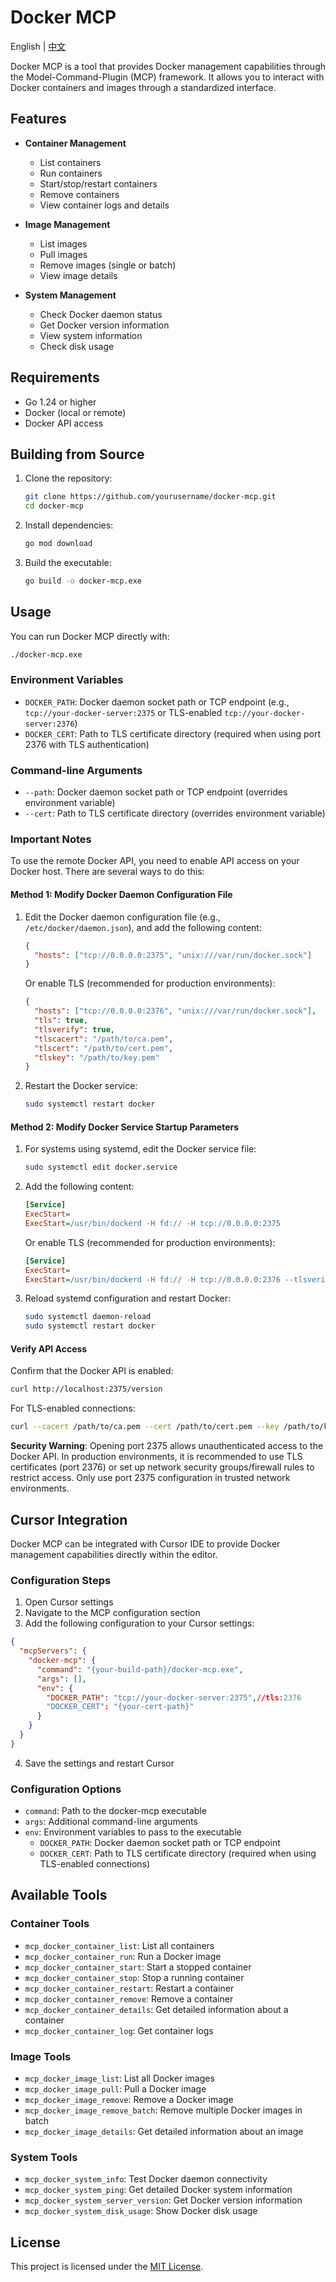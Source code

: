 # Docker MCP

English | [中文](README.md)

Docker MCP is a tool that provides Docker management capabilities through the Model-Command-Plugin (MCP) framework. It allows you to interact with Docker containers and images through a standardized interface.

## Features

- **Container Management**
  - List containers
  - Run containers
  - Start/stop/restart containers
  - Remove containers
  - View container logs and details

- **Image Management**
  - List images
  - Pull images
  - Remove images (single or batch)
  - View image details

- **System Management**
  - Check Docker daemon status
  - Get Docker version information
  - View system information
  - Check disk usage

## Requirements

- Go 1.24 or higher
- Docker (local or remote)
- Docker API access

## Building from Source

1. Clone the repository:
   ```bash
   git clone https://github.com/yourusername/docker-mcp.git
   cd docker-mcp
   ```

2. Install dependencies:
   ```bash
   go mod download
   ```

3. Build the executable:
   ```bash
   go build -o docker-mcp.exe
   ```

## Usage

You can run Docker MCP directly with:

```bash
./docker-mcp.exe
```

### Environment Variables

- `DOCKER_PATH`: Docker daemon socket path or TCP endpoint (e.g., `tcp://your-docker-server:2375` or TLS-enabled `tcp://your-docker-server:2376`)
- `DOCKER_CERT`: Path to TLS certificate directory (required when using port 2376 with TLS authentication)

### Command-line Arguments

- `--path`: Docker daemon socket path or TCP endpoint (overrides environment variable)
- `--cert`: Path to TLS certificate directory (overrides environment variable)

### Important Notes

To use the remote Docker API, you need to enable API access on your Docker host. There are several ways to do this:

#### Method 1: Modify Docker Daemon Configuration File

1. Edit the Docker daemon configuration file (e.g., `/etc/docker/daemon.json`), and add the following content:
   ```json
   {
     "hosts": ["tcp://0.0.0.0:2375", "unix:///var/run/docker.sock"]
   }
   ```

   Or enable TLS (recommended for production environments):
   ```json
   {
     "hosts": ["tcp://0.0.0.0:2376", "unix:///var/run/docker.sock"],
     "tls": true,
     "tlsverify": true,
     "tlscacert": "/path/to/ca.pem",
     "tlscert": "/path/to/cert.pem",
     "tlskey": "/path/to/key.pem"
   }
   ```

2. Restart the Docker service:
   ```bash
   sudo systemctl restart docker
   ```

#### Method 2: Modify Docker Service Startup Parameters

1. For systems using systemd, edit the Docker service file:
   ```bash
   sudo systemctl edit docker.service
   ```

2. Add the following content:
   ```ini
   [Service]
   ExecStart=
   ExecStart=/usr/bin/dockerd -H fd:// -H tcp://0.0.0.0:2375
   ```
   
   Or enable TLS (recommended for production environments):
   ```ini
   [Service]
   ExecStart=
   ExecStart=/usr/bin/dockerd -H fd:// -H tcp://0.0.0.0:2376 --tlsverify --tlscacert=/path/to/ca.pem --tlscert=/path/to/cert.pem --tlskey=/path/to/key.pem
   ```

3. Reload systemd configuration and restart Docker:
   ```bash
   sudo systemctl daemon-reload
   sudo systemctl restart docker
   ```

#### Verify API Access

Confirm that the Docker API is enabled:
```bash
curl http://localhost:2375/version
```

For TLS-enabled connections:
```bash
curl --cacert /path/to/ca.pem --cert /path/to/cert.pem --key /path/to/key.pem https://localhost:2376/version
```

**Security Warning**: Opening port 2375 allows unauthenticated access to the Docker API. In production environments, it is recommended to use TLS certificates (port 2376) or set up network security groups/firewall rules to restrict access. Only use port 2375 configuration in trusted network environments.

## Cursor Integration

Docker MCP can be integrated with Cursor IDE to provide Docker management capabilities directly within the editor.

### Configuration Steps

1. Open Cursor settings
2. Navigate to the MCP configuration section
3. Add the following configuration to your Cursor settings:

```json
{
  "mcpServers": {
    "docker-mcp": {
      "command": "{your-build-path}/docker-mcp.exe",
      "args": [],
      "env": {
        "DOCKER_PATH": "tcp://your-docker-server:2375",//tls:2376
        "DOCKER_CERT": "{your-cert-path}"
      }
    }
  }
}
```

4. Save the settings and restart Cursor

### Configuration Options

- `command`: Path to the docker-mcp executable
- `args`: Additional command-line arguments
- `env`: Environment variables to pass to the executable
  - `DOCKER_PATH`: Docker daemon socket path or TCP endpoint
  - `DOCKER_CERT`: Path to TLS certificate directory (required when using TLS-enabled connections)

## Available Tools

### Container Tools

- `mcp_docker_container_list`: List all containers
- `mcp_docker_container_run`: Run a Docker image
- `mcp_docker_container_start`: Start a stopped container
- `mcp_docker_container_stop`: Stop a running container
- `mcp_docker_container_restart`: Restart a container
- `mcp_docker_container_remove`: Remove a container
- `mcp_docker_container_details`: Get detailed information about a container
- `mcp_docker_container_log`: Get container logs

### Image Tools

- `mcp_docker_image_list`: List all Docker images
- `mcp_docker_image_pull`: Pull a Docker image
- `mcp_docker_image_remove`: Remove a Docker image
- `mcp_docker_image_remove_batch`: Remove multiple Docker images in batch
- `mcp_docker_image_details`: Get detailed information about an image

### System Tools

- `mcp_docker_system_info`: Test Docker daemon connectivity
- `mcp_docker_system_ping`: Get detailed Docker system information
- `mcp_docker_system_server_version`: Get Docker version information
- `mcp_docker_system_disk_usage`: Show Docker disk usage

## License

This project is licensed under the [MIT License](LICENSE). 